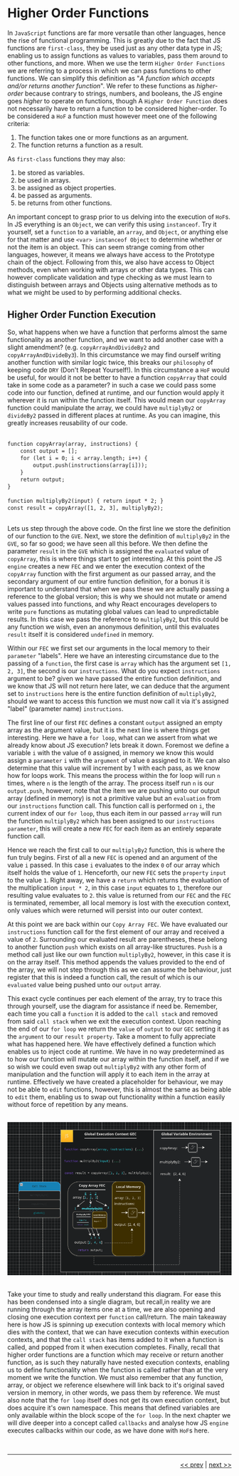# Higher Order Functions

In `JavaScript` functions are far more versatile than other languages, hence the rise of functional programming. This is greatly due to the fact that JS functions are `first-class`, they be used just as any other data type in JS; enabling us to assign functions as values to variables, pass them around to other functions, and more. When we use the term `Higher Order Functions` we are referring to a process in which we can pass functions to other functions. We can simplify this definition as "<em>A function which accepts and/or returns another function</em>". We refer to these functions as <em>higher-order</em> because contrary to strings, numbers, and booleans, the JS engine goes <em>higher</em> to operate on functions, though A `Higher Order Function` does not necessarily have to return a function to be considered higher-order. To be considered a `HoF` a function must however meet one of the following criteria:

1. The function takes one or more functions as an argument.
2. The function returns a function as a result.

As `first-class` functions they may also:

1. be stored as variables.
2. be used in arrays.
3. be assigned as object properties.
4. be passed as arguments.
5. be returns from other functions.

An important concept to grasp prior to us delving into the execution of `HoF`s. In JS everything is an `Object`, we can verify this using `instanceof`. Try it yourself, set a `function` to a variable, an `array`, and `Object`, or anything else for that matter and use `<var> instanceof Object` to determine whether or not the item is an object. This can seem strange coming from other languages, however, it means we always have access to the Prototype chain of the object. Following from this, we also have access to Object methods, even when working with arrays or other data types. This can however complicate validation and type checking as we must learn to distinguish between arrays and Objects using alternative methods as to what we might be used to by performing additional checks.

## Higher Order Function Execution

So, what happens when we have a function that performs almost the same functionality as another function, and we want to add another case with a slight amendment? (e.g. `copyArrayAndDivideBy2` and `copyArrayAndDivideBy3`). In this circumstance we may find ourself writing another function with similar logic twice, this breaks our `philosophy` of keeping code `DRY` (Don't Repeat Yourself!). In this circumstance a `HoF` would be useful, for would it not be better to have a function `copyArray` that could take in some code as a parameter? in such a case we could pass some code into our function, defined at runtime, and our function would apply it wherever it is run within the function itself. This would mean our `copyArray` function could manipulate the array, we could have `multiplyBy2` or `divideBy2` passed in different places at runtime. As you can imagine, this greatly increases reusability of our code.

<pre>
<code>
function copyArray(array, instructions) {
    const output = [];
    for (let i = 0; i < array.length; i++) {
        output.push(instructions(array[i]));
    }
    return output;
}

function multiplyBy2(input) { return input * 2; }
const result = copyArray([1, 2, 3], multiplyBy2);
</code>
</pre>

Lets us step through the above code. On the first line we store the definition of our function to the `GVE`. Next, we store the definition of `multiplyBy2` in the `GVE`, so far so good; we have seen all this before. We then define the parameter `result` in the `GVE` which is assigned the `evaluated` value of `copyArray`, this is where things start to get interesting. At this point the JS `engine` creates a new `FEC` and we enter the execution context of the `copyArray` function with the first argument as our passed array, and the secondary argument of our entire function definition, for a bonus it is important to understand that when we pass these we are actually passing a reference to the global version; this is why we should not mutate or amend values passed into functions, and why React encourages developers to write `pure` functions as mutating global values can lead to unpredictable results. In this case we pass the reference to `multiplyBy2`, but this could be any function we wish, even an anonymous definition, until this evaluates `result` itself it is considered `undefined` in memory.

Within our `FEC` we first set our arguments in the local memory to their `parameter` "labels". Here we have an interesting circumstance due to the passing of a `function`, the first case is `array` which has the argument set `[1, 2, 3]`, the second is our `instructions`. What do you expect `instructions` argument to be? given we have passed the entire function definition, and we know that JS will not return here later, we can deduce that the argument set to `instructions` here is the entire function definition of `multiplyBy2`, should we want to access this function we must now call it via it's assigned "label" (parameter name) `instructions`.

The first line of our first `FEC` defines a constant `output` assigned an empty array as the argument value, but it is the next line is where things get interesting. Here we have a `for loop`, what can we assert from what we already know about JS execution? lets break it down. Foremost we define a variable `i` with the value of `0` assigned, in memory we know this would assign a `parameter` `i` with the `argument` of value `0` assigned to it. We can also determine that this value will increment by 1 with each pass, as we know how for loops work. This means the process within the for loop will run `n` times, where `n` is the length of the array. The process itself run `n` is our `output.push`, however, note that the item we are pushing unto our output array (defined in memory) is not a primitive value but an `evaluation` from our `instructions` function call. This function call is performed on `i`, the current index of our `for loop`, thus each item in our passed `array` will run the function `multiplyBy2` which has been assigned to our `instructions parameter`, this will create a new `FEC` for each item as an entirely separate function call.

Hence we reach the first call to our `multiplyBy2` function, this is where the fun truly begins. First of all a new `FEC` is opened and an argument of the value `i` passed. In this case `i` evaluates to the index `0` of our array which itself holds the value of `1`. Henceforth, our new `FEC` sets the `property` `input` to the value `1`. Right away, we have a `return` which returns the evaluation of the multiplication `input * 2`, in this case `input` equates to `1`, therefore our resulting value evaluates to `2`. this value is returned from our `FEC` and the `FEC` is terminated, remember, all local memory is lost with the execution context, only values which were returned will persist into our outer context.

At this point we are back within our `Copy Array FEC`. We have evaluated our `instructions` function call for the first element of our array and received a value of `2`. Surrounding our evaluated result are parentheses, these belong to another function `push` which exists on all array-like structures. `Push` is a method call just like our own function `multiplyBy2`, however, in this case it is on the array itself. This method appends the values provided to the end of the array, we will not step through this as we can assume the behaviour, just register that this is indeed a function call, the result of which is our `evaluated` value being pushed unto our `output` array.

This exact cycle continues per each element of the array, try to trace this through yourself, use the diagram for assistance if need be. Remember, each time you call a `function` it is added to the `call stack` and removed from said `call stack` when we exit the execution context. Upon reaching the end of our `for loop` we return the `value` of `output` to our `GEC` setting it as the `argument` to our `result property`. Take a moment to fully appreciate what has happened here. We have effectively defined a function which enables us to inject code at runtime. We have in no way predetermined as to how our function will mutate our array within the function itself, and if we so wish we could even swap out `multiplyBy2` with any other form of manipulation and the function will apply it to each item in the array at runtime. Effectively we have created a placeholder for behaviour, we may not be able to `edit` functions, however, this is almost the same as being able to `edit` them, enabling us to swap out functionality within a function easily without force of repetition by any means.

<br />

<div align="center">

<img src="../images/HOCExecutionContext.png">

</div>

<br />

Take your time to study and really understand this diagram. For ease this has been condensed into a single diagram, but recall,in reality we are running through the array items one at a time, we are also opening and closing one execution context per `function` call/return. The main takeaway here is how JS is spinning up execution contexts with local memory which dies with the context, that we can have execution contexts within execution contexts, and that the `call stack` has items added to it when a function is called, and popped from it when execution completes. Finally, recall that higher order functions are a function which may receive or return another function, as is such they naturally have nested execution contexts, enabling us to define functionality when the function is called rather than at the very moment we write the function. We must also remember that any function, array, or object we reference elsewhere will link back to it's original saved version in memory, in other words, we pass them by reference. We must also note that the `for loop` itself does not get its own execution context, but does acquire it's own namespace. This means that defined variables are only available within the block scope of the `for loop`. In the next chapter we will dive deeper into a concept called `callbacks` and analyse how JS `engine` executes callbacks within our code, as we have done with `HoF`s here.

<br />

---

<div align="right">

[<< prev](./6_jsexecution.md) | [next >>](./)
